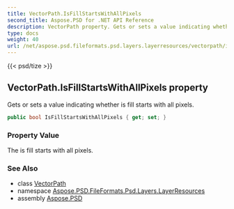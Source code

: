 ```yaml
---
title: VectorPath.IsFillStartsWithAllPixels
second_title: Aspose.PSD for .NET API Reference
description: VectorPath property. Gets or sets a value indicating whether is fill starts with all pixels
type: docs
weight: 40
url: /net/aspose.psd.fileformats.psd.layers.layerresources/vectorpath/isfillstartswithallpixels/
---
```

{{< psd/tize >}}
## VectorPath.IsFillStartsWithAllPixels property

Gets or sets a value indicating whether is fill starts with all pixels.

```csharp
public bool IsFillStartsWithAllPixels { get; set; }
```

### Property Value

The is fill starts with all pixels.

### See Also

* class [VectorPath](../)
* namespace [Aspose.PSD.FileFormats.Psd.Layers.LayerResources](../../vectorpath/)
* assembly [Aspose.PSD](../../../)


